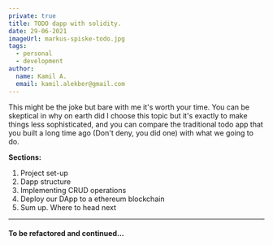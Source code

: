 ```yaml
---
private: true
title: TODO dapp with solidity.
date: 29-06-2021
imageUrl: markus-spiske-todo.jpg
tags:
  - personal
  - development
author:
  name: Kamil A.
  email: kamil.alekber@gmail.com
---
```


This might be the joke but bare with me it's worth your time. You can be skeptical in why on earth did I choose this topic but it's exactly to make things less sophisticated, and you can compare the traditional todo app that you built a long time ago (Don't deny, you did one) with what we going to do.

**Sections:**

1. Project set-up
2. Dapp structure
3. Implementing CRUD operations
4. Deploy our DApp to a ethereum blockchain
5. Sum up. Where to head next

---

#### To be refactored and continued...
